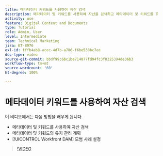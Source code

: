 ```yaml
---
title: 메타데이터 키워드를 사용하여 자산 검색
description: 메타데이터 및 키워드를 사용하여 자산을 검색하고 메타데이터 및 키워드를 유지 관리하고 [!UICONTROL Workfront DAM] 모범 사례를 설정하는 방법을 알아봅니다.
activity: use
feature: Digital Content and Documents
type: Tutorial
role: Admin, User
level: Intermediate
team: Technical Marketing
jira: KT-8976
exl-id: fffb4ab8-acec-4d7b-a786-f6be538bc7ee
doc-type: video
source-git-commit: bbdf99c6bc1be714077fd94fc3f8325394de36b3
workflow-type: tm+mt
source-wordcount: '60'
ht-degree: 100%

---
```


# 메타데이터 키워드를 사용하여 자산 검색

이 비디오에서는 다음 방법을 배우게 됩니다.

* 메타데이터 및 키워드를 사용하여 자산 검색
* 메타데이터 및 키워드의 유지 관리 계획
* [!UICONTROL Workfront DAM] 모범 사례 설정

>[!VIDEO](https://video.tv.adobe.com/v/3419476/?quality=12&learn=on&enablevpops=1&captions=kor)
